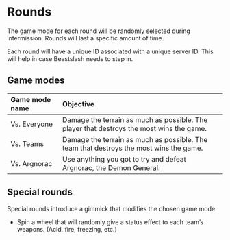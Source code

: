# Rounds
The game mode for each round will be randomly selected during intermission. Rounds will last a specific amount of time.

Each round will have a unique ID associated with a unique server ID. This will help in case Beastslash needs to step in.

## Game modes
<table>
  <thead>
    <tr>
      <th align="left">Game mode name</th>
      <th align="left">Objective</th>
    </tr>
  </thead>
  <tbody>
    <tr>
      <td>Vs. Everyone</td>
      <td>Damage the terrain as much as possible. The player that destroys the most wins the game.</td>
    </tr>
    <tr>
      <td>Vs. Teams</td>
      <td>Damage the terrain as much as possible. The team that destroys the most wins the game.</td>
    </tr>
    <tr>
      <td>Vs. Argnorac</td>
      <td>Use anything you got to try and defeat Argnorac, the Demon General.</td>
    </tr>
  </tbody>
</table>

## Special rounds
Special rounds introduce a gimmick that modifies the chosen game mode. 
* Spin a wheel that will randomly give a status effect to each team’s weapons. (Acid, fire, freezing, etc.)

